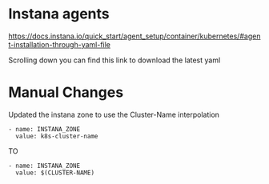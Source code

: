 
# Instana agents

https://docs.instana.io/quick_start/agent_setup/container/kubernetes/#agent-installation-through-yaml-file

Scrolling down you can find this link to download the latest yaml

# Manual Changes

Updated the instana zone to use the Cluster-Name interpolation

```
- name: INSTANA_ZONE
  value: k8s-cluster-name
```

TO

```
- name: INSTANA_ZONE
  value: $(CLUSTER-NAME)
```

